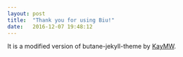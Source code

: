 ```yaml
---
layout: post
title:  "Thank you for using Biu!"
date:   2016-12-07 19:48:12
---
```

It is a modified version of butane-jekyll-theme by [KayMW](https://github.com/RedL0tus).
